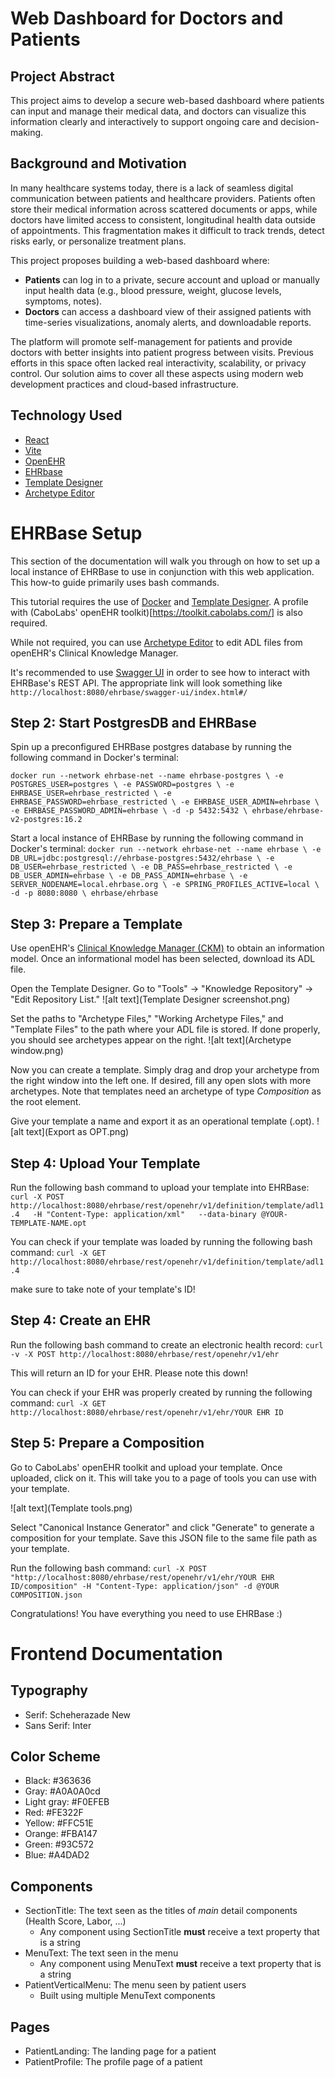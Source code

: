# Web Dashboard for Doctors and Patients

## Project Abstract

This project aims to develop a secure web-based dashboard where patients can input and manage their medical data, and doctors can visualize this information clearly and interactively to support ongoing care and decision-making.

## Background and Motivation

In many healthcare systems today, there is a lack of seamless digital communication between patients and healthcare providers. Patients often store their medical information across scattered documents or apps, while doctors have limited access to consistent, longitudinal health data outside of appointments. This fragmentation makes it difficult to track trends, detect risks early, or personalize treatment plans.

This project proposes building a web-based dashboard where:

- **Patients** can log in to a private, secure account and upload or manually input health data (e.g., blood pressure, weight, glucose levels, symptoms, notes).
- **Doctors** can access a dashboard view of their assigned patients with time-series visualizations, anomaly alerts, and downloadable reports.

The platform will promote self-management for patients and provide doctors with better insights into patient progress between visits. Previous efforts in this space often lacked real interactivity, scalability, or privacy control. Our solution aims to cover all these aspects using modern web development practices and cloud-based infrastructure.

## Technology Used

- [React](https://react.dev/)
- [Vite](https://vite.dev/)
- [OpenEHR](https://openehr.org/)
- [EHRbase](https://www.ehrbase.org/)
- [Template Designer](https://oceanhealthsystems.com/software/template-designer)
- [Archetype Editor](https://oceanhealthsystems.com/software/archetype-editor)

# EHRBase Setup

This section of the documentation will walk you through on how to set up a local instance of EHRBase to use in conjunction with this web application. This how-to guide primarily uses bash commands. 

This tutorial requires the use of [Docker](https://www.docker.com/products/docker-desktop/) and [Template Designer](https://oceanhealthsystems.com/software/template-designer). A profile with (CaboLabs' openEHR toolkit)[https://toolkit.cabolabs.com/] is also required.

While not required, you can use [Archetype Editor](https://oceanhealthsystems.com/software/archetype-editor) to edit ADL files from openEHR's Clinical Knowledge Manager.

It's recommended to use [Swagger UI](https://swagger.io/tools/swagger-ui/) in order to see how to interact with EHRBase's REST API. The appropriate link will look something like ```http://localhost:8080/ehrbase/swagger-ui/index.html#/```


## Step 2: Start PostgresDB and EHRBase

Spin up a preconfigured EHRBase postgres database by running the following command in Docker's terminal:

`docker run --network ehrbase-net --name ehrbase-postgres \
-e POSTGRES_USER=postgres \
-e PASSWORD=postgres \
-e EHRBASE_USER=ehrbase_restricted \
-e EHRBASE_PASSWORD=ehrbase_restricted \
-e EHRBASE_USER_ADMIN=ehrbase \
-e EHRBASE_PASSWORD_ADMIN=ehrbase \
-d -p 5432:5432 \
ehrbase/ehrbase-v2-postgres:16.2`

Start a local instance of EHRBase by running the following command in Docker's terminal:
`docker run --network ehrbase-net --name ehrbase \
-e DB_URL=jdbc:postgresql://ehrbase-postgres:5432/ehrbase \
-e DB_USER=ehrbase_restricted \
-e DB_PASS=ehrbase_restricted \
-e DB_USER_ADMIN=ehrbase \
-e DB_PASS_ADMIN=ehrbase \
-e SERVER_NODENAME=local.ehrbase.org \
-e SPRING_PROFILES_ACTIVE=local \
-d -p 8080:8080 \
ehrbase/ehrbase`

## Step 3: Prepare a Template
Use openEHR's [Clinical Knowledge Manager (CKM)](https://ckm.openehr.org/ckm/) to obtain an information model. Once an informational model has been selected, download its ADL file.

Open the Template Designer. Go to "Tools" -> "Knowledge Repository" -> "Edit Repository List."
![alt text](Template Designer screenshot.png) 

Set the paths to "Archetype Files," "Working Archetype Files," and "Template Files" to the path where your ADL file is stored. If done properly, you should see archetypes appear on the right.
![alt text](Archetype window.png) 

Now you can create a template. Simply drag and drop your archetype from the right window into the left one. If desired, fill any open slots with more archetypes. Note that templates need an archetype of type _Composition_ as the root element.

Give your template a name and export it as an operational template (.opt).
![alt text](Export as OPT.png) 

## Step 4: Upload Your Template
Run the following bash command to upload your template into EHRBase:
`curl -X POST http://localhost:8080/ehrbase/rest/openehr/v1/definition/template/adl1.4   -H "Content-Type: application/xml"   --data-binary @YOUR-TEMPLATE-NAME.opt`

You can check if your template was loaded by running the following bash command:
`curl -X GET http://localhost:8080/ehrbase/rest/openehr/v1/definition/template/adl1.4`

make sure to take note of your template's ID!

## Step 4: Create an EHR
Run the following bash command to create an electronic health record:
`curl -v -X POST http://localhost:8080/ehrbase/rest/openehr/v1/ehr`

This will return an ID for your EHR. Please note this down!

You can check if your EHR was properly created by running the following command:
`curl -X GET http://localhost:8080/ehrbase/rest/openehr/v1/ehr/YOUR EHR ID`

## Step 5: Prepare a Composition
Go to CaboLabs' openEHR toolkit and upload your template. Once uploaded, click on it. This will take you to a page of tools you can use with your template. 

![alt text](Template tools.png) 

Select "Canonical Instance Generator" and click "Generate" to generate a composition for your template. Save this JSON file to the same file path as your template.

Run the following bash command:
`curl -X POST "http://localhost:8080/ehrbase/rest/openehr/v1/ehr/YOUR EHR ID/composition" -H "Content-Type: application/json" -d @YOUR COMPOSITION.json`


Congratulations! You have everything you need to use EHRBase :)





# Frontend Documentation

## Typography

- Serif: Scheherazade New
- Sans Serif: Inter

## Color Scheme

- Black: #363636
- Gray: #A0A0A0cd
- Light gray: #F0EFEB
- Red: #FE322F
- Yellow: #FFC51E
- Orange: #FBA147
- Green: #93C572
- Blue: #A4DAD2

## Components

- SectionTitle: The text seen as the titles of _main_ detail components (Health Score, Labor, ...)
  - Any component using SectionTitle **must** receive a text property that is a string
- MenuText: The text seen in the menu
  - Any component using MenuText **must** receive a text property that is a string
- PatientVerticalMenu: The menu seen by patient users
  - Built using multiple MenuText components

## Pages

- PatientLanding: The landing page for a patient
- PatientProfile: The profile page of a patient
````
